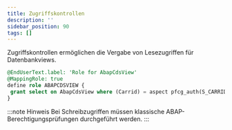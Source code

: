```yaml
---
title: Zugriffskontrollen
description: ''
sidebar_position: 90
tags: []
---
```


Zugriffskontrollen ermöglichen die Vergabe von Lesezugriffen für Datenbankviews.

```sql
@EndUserText.label: 'Role for AbapCdsView' 
@MappingRole: true 
define role ABAPCDSVIEW { 
 grant select on AbapCdsView where (Carrid) = aspect pfcg_auth(S_CARRID, CARRID, ACTVT = '03'); 
}
```

:::note Hinweis
Bei Schreibzugriffen müssen klassische ABAP-Berechtigungsprüfungen durchgeführt werden.
:::
